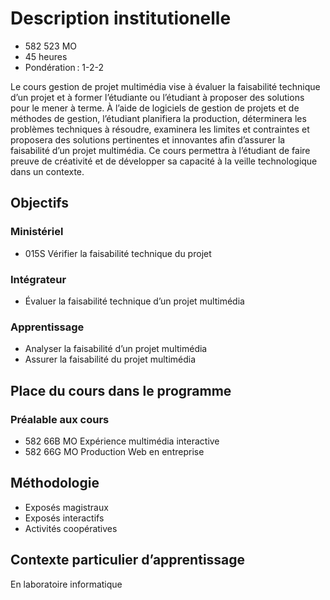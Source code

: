 # Description institutionelle

* 582 523 MO 
* 45 heures 
* Pondération : 1-2-2 

Le cours gestion de projet multimédia vise à évaluer la faisabilité technique d’un projet et à former l’étudiante ou l’étudiant à proposer des solutions pour le mener à terme. À l’aide de logiciels de gestion de projets et de méthodes de gestion, l’étudiant planifiera la production, déterminera les problèmes techniques à résoudre, examinera les limites et contraintes et proposera des solutions pertinentes et innovantes afin d’assurer la faisabilité d’un projet multimédia. Ce cours permettra à l’étudiant de faire preuve de créativité et de développer sa capacité à la veille technologique dans un contexte. 

## Objectifs

### Ministériel 

* 015S Vérifier la faisabilité technique du projet

### Intégrateur 

* Évaluer la faisabilité technique d’un projet multimédia  

### Apprentissage 

* Analyser la faisabilité d’un projet multimédia 
* Assurer la faisabilité du projet multimédia 

## Place du cours dans le programme 


### Préalable aux cours

* 582 66B MO Expérience multimédia interactive  
* 582 66G MO Production Web en entreprise 

## Méthodologie

* Exposés magistraux
* Exposés interactifs
* Activités coopératives

## Contexte particulier d’apprentissage

En laboratoire informatique





